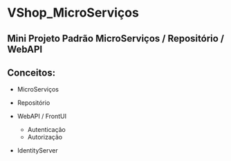 # VShop_MicroServiços 

Mini Projeto Padrão MicroServiços / Repositório / WebAPI
--------------------------------------------------------

Conceitos:
----------

- MicroServiços

- Repositório

- WebAPI / FrontUI
  - Autenticação
  - Autorização

- IdentityServer

